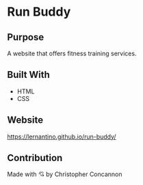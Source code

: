 # Run Buddy

## Purpose
A website that offers fitness training services.

## Built With  
* HTML
* CSS

## Website
https://lernantino.github.io/run-buddy/

## Contribution
Made with 💘 by Christopher Concannon
